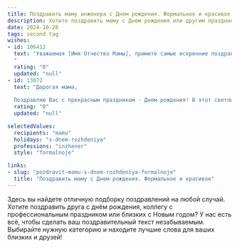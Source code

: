 ```yaml
---
title: Поздравить маму инженера c Днем рождения. Формальное и красивое
description: Хотите поздравить маму c Днем рождения или другим праздником? Наш ИИ создаст незабываемое поздравление, а вы обязательно выделитесь среди других.  
date: 2024-10-28
tags: second tag
wishes:
- id: 106412
  text: "Уважаемая [Имя Отчество Мамы], примите самые искренние поздравления с Днём рождения!  Ваш профессионализм инженера всегда вызывал восхищение, а Ваша забота и теплота сердца — неоценима. Желаем Вам крепкого здоровья, благополучия, новых успехов и радости в каждом дне!  Пусть все Ваши начинания будут успешными, а жизнь наполнена счастьем и гармонией. С праздником!
  "
  rating: "0"
  updated: "null"
- id: 13072
  text: "Дорогая мама,
  
  Поздравляю Вас с прекрасным праздником - Днем рождения! В этот светлый день хочу от всей души пожелать Вам здоровья, счастья и благополучия. Ваш опыт и профессионализм в качестве инженера всегда являются для меня источником вдохновения и уважения. Пусть каждый новый день приносит Вам радость и новые успехи в работе и личной жизни. С любовью и уважением, ваш ребенок."
  rating: "0"
  updated: "null"

selectedValues:
  recipients: "mamu"
  holidays: "s-dnem-rozhdeniya"
  professions: "inzhener"
  style: "formalnoje"

links:
- slug: "pozdravit-mamu-s-dnem-rozhdeniya-formalnoje"
  title: "Поздравить маму c Днем рождения. Формальное и красивое"
---
```


Здесь вы найдете отличную подборку поздравлений на любой случай.
Хотите поздравить друга с днём рождения, коллегу с профессиональным праздником или близких с Новым годом? У нас есть всё, чтобы сделать ваш поздравительный текст незабываемым. Выбирайте нужную категорию и находите лучшие слова для ваших близких и друзей!
